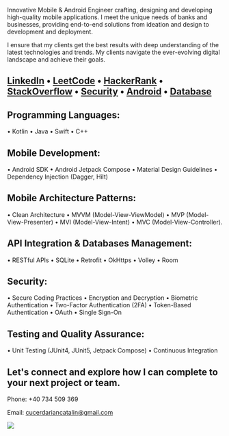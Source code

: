 Innovative Mobile & Android Engineer crafting, designing and developing high-quality mobile applications. I meet the unique needs of banks and businesses, providing end-to-end solutions from ideation and design to development and deployment.

I ensure that my clients get the best results with deep understanding of the latest technologies and trends. My clients navigate the ever-evolving digital landscape and achieve their goals.

## [LinkedIn](https://www.linkedin.com/in/darian-catalin-cucer/) • [LeetCode](https://leetcode.com/darian-catalin-cucer/) • [HackerRank](https://www.hackerrank.com/profile/cucer) •  [StackOverflow](https://stackoverflow.com/users/16528677/darian-cătălin-cucer) • [Security](https://security.stackexchange.com/users/291399/darian-cătălin-cucer) • [Android](https://android.stackexchange.com/users/383966/darian-cătălin-cucer) • [Database](https://dba.stackexchange.com/users/271745/darian-cătălin-cucer)

## Programming Languages:

• Kotlin
• Java
• Swift
• C++

## Mobile Development:

• Android SDK
• Android Jetpack Compose
• Material Design Guidelines
• Dependency Injection (Dagger, Hilt)

## Mobile Architecture Patterns:

• Clean Architecture
• MVVM (Model-View-ViewModel)
• MVP (Model-View-Presenter)
• MVI (Model-View-Intent)
• MVC (Model-View-Controller).

## API Integration & Databases Management:

• RESTful APIs
• SQLite
• Retrofit
• OkHttps
• Volley
• Room

## Security:

• Secure Coding Practices
• Encryption and Decryption
• Biometric Authentication
• Two-Factor Authentication (2FA)
• Token-Based Authentication
• OAuth
• Single Sign-On

## Testing and Quality Assurance:

• Unit Testing (JUnit4, JUnit5, Jetpack Compose)
• Continuous Integration

## Let's connect and explore how I can complete to your next project or team.

Phone: +40 734 509 369

Email: cucerdariancatalin@gmail.com

<img src="https://komarev.com/ghpvc/?username=cucerdariancatalin&&style=flat-square" align="center" />
